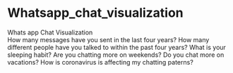 # Whatsapp_chat_visualization
Whats app Chat Visualization  
How many messages have you sent in the last four years? How many different people have you talked to within the past four years?
What is your sleeping habit? Are you chatting more on weekends? Do you chat more on vacations? 
How is coronavirus is affecting my chatting paterns? 
